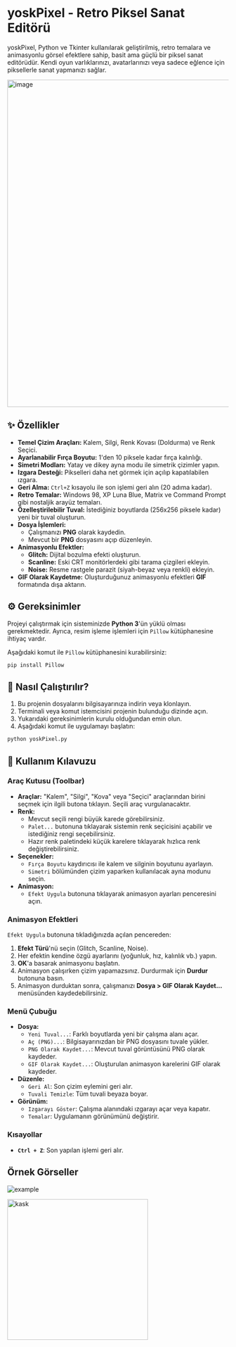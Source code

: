 
# yoskPixel - Retro Piksel Sanat Editörü

yoskPixel, Python ve Tkinter kullanılarak geliştirilmiş, retro temalara ve animasyonlu görsel efektlere sahip, basit ama güçlü bir piksel sanat editörüdür. Kendi oyun varlıklarınızı, avatarlarınızı veya sadece eğlence için piksellerle sanat yapmanızı sağlar.

<img width="866" height="744" alt="image" src="https://github.com/user-attachments/assets/014914e0-18b1-489a-859c-d12d9255d0eb" />

## ✨ Özellikler

*   **Temel Çizim Araçları:** Kalem, Silgi, Renk Kovası (Doldurma) ve Renk Seçici.
*   **Ayarlanabilir Fırça Boyutu:** 1'den 10 piksele kadar fırça kalınlığı.
*   **Simetri Modları:** Yatay ve dikey ayna modu ile simetrik çizimler yapın.
*   **Izgara Desteği:** Pikselleri daha net görmek için açılıp kapatılabilen ızgara.
*   **Geri Alma:** `Ctrl+Z` kısayolu ile son işlemi geri alın (20 adıma kadar).
*   **Retro Temalar:** Windows 98, XP Luna Blue, Matrix ve Command Prompt gibi nostaljik arayüz temaları.
*   **Özelleştirilebilir Tuval:** İstediğiniz boyutlarda (256x256 piksele kadar) yeni bir tuval oluşturun.
*   **Dosya İşlemleri:**
    *   Çalışmanızı **PNG** olarak kaydedin.
    *   Mevcut bir **PNG** dosyasını açıp düzenleyin.
*   **Animasyonlu Efektler:**
    *   **Glitch:** Dijital bozulma efekti oluşturun.
    *   **Scanline:** Eski CRT monitörlerdeki gibi tarama çizgileri ekleyin.
    *   **Noise:** Resme rastgele parazit (siyah-beyaz veya renkli) ekleyin.
*   **GIF Olarak Kaydetme:** Oluşturduğunuz animasyonlu efektleri **GIF** formatında dışa aktarın.

## ⚙️ Gereksinimler

Projeyi çalıştırmak için sisteminizde **Python 3**'ün yüklü olması gerekmektedir. Ayrıca, resim işleme işlemleri için `Pillow` kütüphanesine ihtiyaç vardır.

Aşağıdaki komut ile `Pillow` kütüphanesini kurabilirsiniz:
```bash
pip install Pillow
```

## 🚀 Nasıl Çalıştırılır?

1.  Bu projenin dosyalarını bilgisayarınıza indirin veya klonlayın.
2.  Terminali veya komut istemcisini projenin bulunduğu dizinde açın.
3.  Yukarıdaki gereksinimlerin kurulu olduğundan emin olun.
4.  Aşağıdaki komut ile uygulamayı başlatın:

```bash
python yoskPixel.py
```


## 📖 Kullanım Kılavuzu

### Araç Kutusu (Toolbar)

*   **Araçlar:** "Kalem", "Silgi", "Kova" veya "Seçici" araçlarından birini seçmek için ilgili butona tıklayın. Seçili araç vurgulanacaktır.
*   **Renk:**
    *   Mevcut seçili rengi büyük karede görebilirsiniz.
    *   `Palet...` butonuna tıklayarak sistemin renk seçicisini açabilir ve istediğiniz rengi seçebilirsiniz.
    *   Hazır renk paletindeki küçük karelere tıklayarak hızlıca renk değiştirebilirsiniz.
*   **Seçenekler:**
    *   `Fırça Boyutu` kaydırıcısı ile kalem ve silginin boyutunu ayarlayın.
    *   `Simetri` bölümünden çizim yaparken kullanılacak ayna modunu seçin.
*   **Animasyon:**
    *   `Efekt Uygula` butonuna tıklayarak animasyon ayarları penceresini açın.

### Animasyon Efektleri

`Efekt Uygula` butonuna tıkladığınızda açılan pencereden:

1.  **Efekt Türü**'nü seçin (Glitch, Scanline, Noise).
2.  Her efektin kendine özgü ayarlarını (yoğunluk, hız, kalınlık vb.) yapın.
3.  **OK**'a basarak animasyonu başlatın.
4.  Animasyon çalışırken çizim yapamazsınız. Durdurmak için **Durdur** butonuna basın.
5.  Animasyon durduktan sonra, çalışmanızı **Dosya > GIF Olarak Kaydet...** menüsünden kaydedebilirsiniz.

### Menü Çubuğu

*   **Dosya:**
    *   `Yeni Tuval...`: Farklı boyutlarda yeni bir çalışma alanı açar.
    *   `Aç (PNG)...`: Bilgisayarınızdan bir PNG dosyasını tuvale yükler.
    *   `PNG Olarak Kaydet...`: Mevcut tuval görüntüsünü PNG olarak kaydeder.
    *   `GIF Olarak Kaydet...`: Oluşturulan animasyon karelerini GIF olarak kaydeder.
*   **Düzenle:**
    *   `Geri Al`: Son çizim eylemini geri alır.
    *   `Tuvali Temizle`: Tüm tuvali beyaza boyar.
*   **Görünüm:**
    *   `Izgarayı Göster`: Çalışma alanındaki ızgarayı açar veya kapatır.
    *   `Temalar`: Uygulamanın görünümünü değiştirir.

### Kısayollar

*   **`Ctrl + Z`**: Son yapılan işlemi geri alır.
## Örnek Görseller

![example](https://github.com/user-attachments/assets/04257784-5054-4ff3-884a-e6569b27d369)


<img width="320" height="320" alt="kask" src="https://github.com/user-attachments/assets/41dc8504-6752-42f5-97c6-d196953c90eb" />
